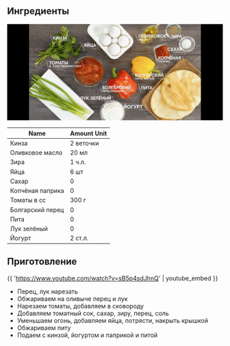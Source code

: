 ## Ингредиенты

![](/static/images/recipes/shakshouka.jpg)

| Name             | Amount Unit |
|------------------|-------------|
| Кинза            | 2 веточки   |
| Оливковое масло  | 20 мл       |
| Зира             | 1 ч.л.      |
| Яйца             | 6 шт        |
| Сахар            | 0           |
| Копчёная паприка | 0           |
| Томаты в сс      | 300 г       |
| Болгарский перец | 0           |
| Пита             | 0           |
| Лук зелёный      | 0           |
| Йогурт           | 2 ст.л.     |

## Приготовление

{{ 'https://www.youtube.com/watch?v=sB5p4sdJhnQ' | youtube_embed }}

- Перец, лук нарезать
- Обжариваем на оливыче перец и лук
- Нарезаем томаты, добавляем в сковороду
- Добавляем томатный сок, сахар, зиру, перец, соль
- Уменьшаем огонь, добавляем яйца, потрясти, накрыть крышкой
- Обжариваем питу
- Подаем с кинзой, йогуртом и паприкой и питой


